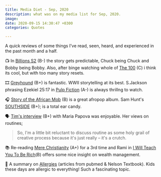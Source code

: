 ```yaml
---
title: Media Diet - Sep, 2020
description: what was on my media list for Sep, 2020.
image: 
date: 2020-09-15 14:30:47 +0300
categories: Quotes

---
```


A quick reviews of some things I’ve read, seen, heard, and experienced in the past month and a half.
<!-- more -->

📺 In [Billions S2](https://www.rottentomatoes.com/tv/billions/s02) (B-) the story gets predictable, Chuck being Chuck and Bobby being Bobby.  Also, after binge watching whole of [The 100](https://m.imdb.com/title/tt2661044/reviews) (C) i think its cool, but with too many story resets.

🎞 [Greyhound](https://m.youtube.com/watch?v=eyzxu26-Wqk) (B+) is fantastic. WWII storytelling at its best.  S.Jackson phrasing Ezekiel 25:17 in [Pulp Fiction](https://m.youtube.com/watch?v=x2WK_eWihdU) (A-) is always thrillng to watch.

🎧 [Story of the African Mob](https://www.mzukakibao.com/2020/09/album-navy-kenzo-story-of-the-african-mob-download-album-mp3/) (B) is a great afropop album.  Sam Hunt's [SOUTHSIDE](https://m.youtube.com/playlist?list=PLlb6uLmxZJ4NZwL3ccA1S7gMPH0AcmUL0) (B+); is a total ear candy. 

🗣 [Tim's interview](https://tim.blog/wp-content/uploads/2018/07/39-maria-popova.pdf) (B+) with Maria Papova was enjoyable. Her views on routines;

> So, I'm a little bit reluctant to discuss routine as some holy grail of creative process because it's just really – it's a crutch.


📚 Re-reading [Mere Christianity](https://vk.com/doc348852382_478834185?hash=55c55ce025c3dbfc03&dl=GUYDCNBUHAZDANA:1601055551:1ba1b8ef6f9e2e1298&api=1&no_preview=1) (A+) for a 3rd time and Rami in [I Will Teach You To Be Rich](https://vk.com/doc399904795_511162988?hash=20eff93b0d52c028f3&dl=GUYDCNBUHAZDANA:1601055442:7474faab9660a31ff0&api=1&no_preview=1)(B) offers some nice insight on wealth management. 

📝 A summary on [Allergies](https://github.com/theupshift/theupshift.github.io/raw/master/files/allergy.pdf) (articles from pubmed & Nelson Textbook). Kids these days are allergic to everything! Such a fascinating topic.


